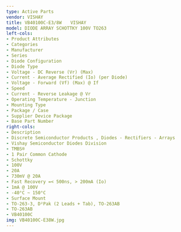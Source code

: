 ```yaml
---
type: Active Parts
vendor: VISHAY
title: VB40100C-E3/8W　　VISHAY
model: DIODE ARRAY SCHOTTKY 100V TO263
left-cols:
- Product Attributes
- Categories
- Manufacturer
- Series
- Diode Configuration
- Diode Type
- Voltage - DC Reverse (Vr) (Max)
- Current - Average Rectified (Io) (per Diode)
- Voltage - Forward (Vf) (Max) @ If
- Speed
- Current - Reverse Leakage @ Vr
- Operating Temperature - Junction
- Mounting Type
- Package / Case
- Supplier Device Package
- Base Part Number
right-cols:
- Description
- Discrete Semiconductor Products , Diodes - Rectifiers - Arrays
- Vishay Semiconductor Diodes Division
- TMBS®
- 1 Pair Common Cathode
- Schottky
- 100V
- 20A
- 730mV @ 20A
- Fast Recovery =< 500ns, > 200mA (Io)
- 1mA @ 100V
- -40°C ~ 150°C
- Surface Mount
- TO-263-3, D²Pak (2 Leads + Tab), TO-263AB
- TO-263AB
- VB40100C
img: VB40100C-E38W.jpg
---
```

